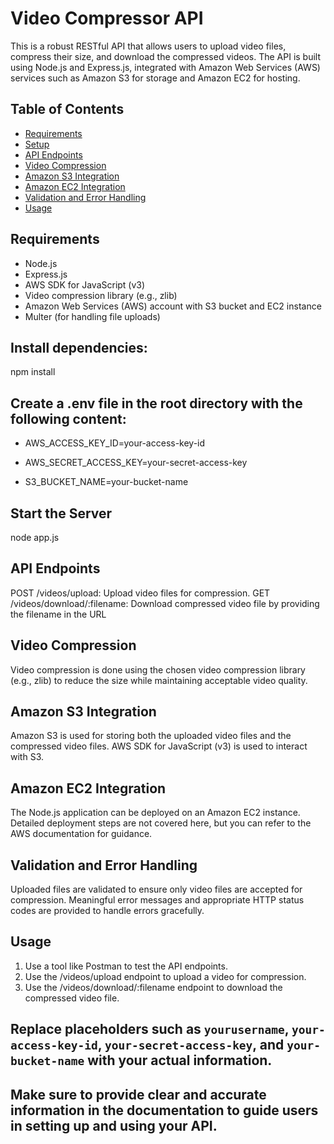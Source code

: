 
# Video Compressor API

This is a robust RESTful API that allows users to upload video files, compress their size, and download the compressed videos. The API is built using Node.js and Express.js, 
integrated with Amazon Web Services (AWS) services such as Amazon S3 for storage and Amazon EC2 for hosting.

## Table of Contents

- [Requirements](#requirements)
- [Setup](#setup)
- [API Endpoints](#api-endpoints)
- [Video Compression](#video-compression)
- [Amazon S3 Integration](#amazon-s3-integration)
- [Amazon EC2 Integration](#amazon-ec2-integration)
- [Validation and Error Handling](#validation-and-error-handling)
- [Usage](#usage)


## Requirements

- Node.js
- Express.js
- AWS SDK for JavaScript (v3)
- Video compression library (e.g., zlib)
- Amazon Web Services (AWS) account with S3 bucket and EC2 instance
- Multer (for handling file uploads)

## Install dependencies:

npm install

##  Create a .env file in the root directory with the following content:

* AWS_ACCESS_KEY_ID=your-access-key-id

* AWS_SECRET_ACCESS_KEY=your-secret-access-key

* S3_BUCKET_NAME=your-bucket-name



## Start the Server 

node app.js

## API Endpoints

POST /videos/upload: Upload video files for compression.
GET /videos/download/:filename: Download compressed video file by providing the filename in the URL


## Video Compression
Video compression is done using the chosen video compression library (e.g., zlib) to reduce the size while maintaining acceptable video quality.

## Amazon S3 Integration
Amazon S3 is used for storing both the uploaded video files and the compressed video files. AWS SDK for JavaScript (v3) is used to interact with S3.

## Amazon EC2 Integration
The Node.js application can be deployed on an Amazon EC2 instance. Detailed deployment steps are not covered here, but you can refer to the AWS documentation for guidance.

## Validation and Error Handling
Uploaded files are validated to ensure only video files are accepted for compression.
Meaningful error messages and appropriate HTTP status codes are provided to handle errors gracefully.

## Usage
1. Use a tool like Postman to test the API endpoints.
2. Use the /videos/upload endpoint to upload a video for compression.
3. Use the /videos/download/:filename endpoint to download the compressed video file.


## Replace placeholders such as `yourusername`, `your-access-key-id`, `your-secret-access-key`, and `your-bucket-name` with your actual information.

## Make sure to provide clear and accurate information in the documentation to guide users in setting up and using your API.




